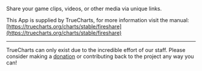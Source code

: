 Share your game clips, videos, or other media via unique links.

This App is supplied by TrueCharts, for more information visit the manual: [https://truecharts.org/charts/stable/fireshare](https://truecharts.org/charts/stable/fireshare)

---

TrueCharts can only exist due to the incredible effort of our staff.
Please consider making a [donation](https://truecharts.org/sponsor) or contributing back to the project any way you can!
